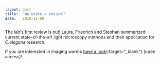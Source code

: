 ```yaml
---
layout: post
title:  "We wrote a review!"
date:   2018-12-09    
---
```

The lab's first review is out!
Laura, Friedrich and Stephan summarized current state-of-the-art light microscopy methods and their application for _C.elegans_ research.

If you are interested in imaging worms [have a look](https://www.sciencedirect.com/science/article/pii/S2452310018300842?via%3Dihub){:target="_blank"} (open access)!
